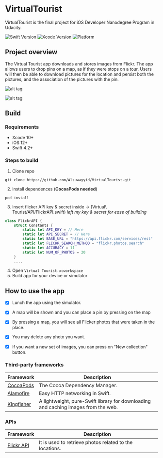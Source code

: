 # VirtualTourist

VirtualTourist is the final project for iOS Developer Nanodegree Program in Udacity.

[![Swift Version](https://img.shields.io/badge/Swift-4.2-success.svg)](https://swift.org)
[![Xcode Version](https://img.shields.io/badge/Xcode-10.1-success.svg)](https://swift.org)
[![Platform](https://img.shields.io/cocoapods/p/LFAlertController.svg?style=flat)](https://swift.org)


## Project overview
The Virtual Tourist app downloads and stores images from Flickr. The app allows users to drop pins on a map, as if they were stops on a tour. Users will then be able to download pictures for the location and persist both the pictures, and the association of the pictures with the pin.

![alt tag](https://i.ibb.co/CJy83S0/1-3.png)

![alt tag](https://i.ibb.co/BNpd77s/2.png)

## Build
### Requirements
* Xcode 10+
* iOS 12+
* Swift 4.2+


### Steps to build
1. Clone repo 
```
git clone https://github.com/Alzuwayyid/VirtualTourist.git
```

2. Install dependences (**CocoaPods needed**)
```
pod install
```

3. Insert flicker API key & secret inside -> (Virtual\ Tourist/API/FlickrAPI.swift) *left my key & secret for ease of building*
```swift
class FlickrAPI {
    struct Constants {
        static let API_KEY = // Here
        static let API_SECRET = // Here
        static let BASE_URL = "https://api.flickr.com/services/rest"
        static let FLICKR_SEARCH_METHOD = "flickr.photos.search"
        static let ACCURACY = 11
        static let NUM_OF_PHOTOS = 20
    }
    ....
```

4. Open `Virtual Tourist.xcworkspace`
5. Build app for your device or simulator

## How to use the app
- [x] Lunch the app using the simulator.
- [x] A map will be shown and you can place a pin by pressing on the map
- [x] By pressing a map, you will see all Flicker photos that were taken in the place.
- [x] You may delete any photo you want.
- [x] If you want a new set of images, you can press on "New collection" button.


### Third-party frameworks

| Framework | Description |
| --- | --- 
| [CocoaPods](https://github.com/CocoaPods/CocoaPods) | The Cocoa Dependency Manager. |
| [Alamofire](https://github.com/Alamofire/Alamofire) | Easy HTTP networking in Swift. |
| [Kingfisher](https://github.com/onevcat/Kingfisher) | A lightweight, pure-Swift library for downloading and caching images from the web.|

### APIs
| Framework | Description |
| --- | --- |
| [Flickr API](https://www.flickr.com/services/api/) | It is used to retrieve photos related to the locations. |
